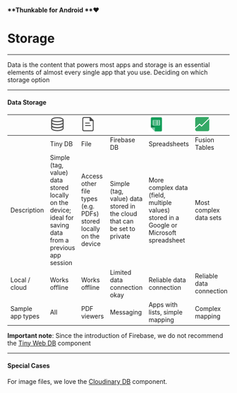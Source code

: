 #### **Thunkable for Android **❤

# Storage

---

Data is the content that powers most apps and storage is an essential elements of almost every single app that you use. Deciding on which storage option

---

#### Data Storage

|  | ![](/assets/tiny-db-icon.png) | ![](/assets/file-icon.png) |  | ![](/assets/spreadsheets-icon.png) | ![](/assets/fusion-tables-icon.png) |
| :--- | :--- | :--- | :--- | :--- | :--- |
|  | Tiny DB | File | Firebase DB | Spreadsheets | Fusion Tables |
| Description | Simple \(tag, value\) data stored locally on the device; ideal for saving data from a previous app session | Access other file types \(e.g. PDFs\) stored locally on the device | Simple \(tag, value\) data stored in the cloud that can be set to private | More complex data \(field, multiple values\) stored in a Google or Microsoft spreadsheet | Most complex data sets |
| Local / cloud | Works offline | Works offline | Limited data connection okay | Reliable data connection | Reliable data connection |
| Sample app types | All | PDF viewers | Messaging | Apps with lists, simple mapping | Complex mapping |

**Important note**: Since the introduction of Firebase, we do not recommend the [Tiny Web DB](/components/storage/tiny-web-db.md) component

---

#### Special Cases

For image files, we love the [Cloudinary DB](/components/image-+-video/cloudinary-db.md) component.

